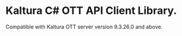 # Kaltura C# OTT API Client Library.
Compatible with Kaltura OTT server version 9.3.26.0 and above.
